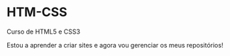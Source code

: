 # HTM-CSS
 Curso de HTML5 e CSS3

Estou a aprender a criar sites e agora vou gerenciar os meus repositórios!